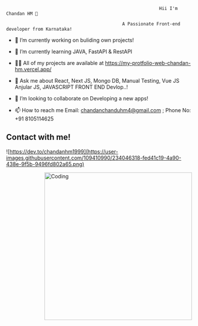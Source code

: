 
```
                                                          Hii I'm Chandan HM 👋
```
                                                A Passionate Front-end developer from Karnataka!

- 🔭 I’m currently working on buliding own projects!

- 🌱 I’m currently learning JAVA, FastAPI & RestAPI

- 👨‍💻 All of my projects are available at https://my-protfolio-web-chandan-hm.vercel.app/

- 💬 Ask me about React, Next JS, Mongo DB, Manual Testing, Vue JS Anjular JS, JAVASCRIPT FRONT END Devlop..!

- 💞️ I’m looking to collaborate on Developing a new apps!

- 📫 How to reach me Email: chandanchanduhm4@gmail.com ; Phone No: +91 8105114625

## Contact with me!

![https://dev.to/chandanhm1999](https://user-images.githubusercontent.com/109410990/234046318-fed41c19-4a90-438e-9f5b-9496fd802a65.png)


<img align="right" alt="Coding" width="400" src="(https://www.canva.com/design/DAFhB9kszGA/pmFtK9nEYJo0P3hCaCYmBg/watch?utm_content=DAFhB9kszGA&utm_campaign=designshare&utm_medium=link&utm_source=publishsharelink)">
